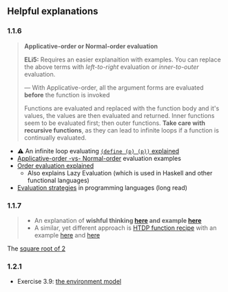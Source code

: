## Helpful explanations

### 1.1.6

> **Applicative-order or Normal-order evaluation**
>
> **ELi5:** Requires an easier explanaition with examples.
> You can replace the above terms with _left-to-right_ evaluation or _inner-to-outer_ evaluation.
>
> — With Applicative-order, all the argument forms are evaluated **before** the function is invoked
> 
> Functions are evaluated and replaced with the function body and it's values, the values are then evaluated and returned. Inner functions seem to be evaluated first; then outer functions. **Take care with recursive functions**, as they can lead to infinite loops if a function is continually evaluated.

- ⚠️ An infinite loop evaluating [`(define (p) (p))` explained](https://sicp-solutions.net/post/sicp-solution-exercise-1-5/)
- [Applicative-order -vs- Normal-order](http://tinyurl.com/muck9mby) evaluation examples
- [Order evaluation explained](https://sookocheff.com/post/fp/evaluating-lambda-expressions/#comparison)
    - Also explains Lazy Evaluation (which is used in Haskell and other functional languages)
- [Evaluation strategies](https://en.wikipedia.org/wiki/Evaluation_strategy) in programming languages (long read)


### 1.1.7

> - An explanation of **wishful thinking [here](https://wiki.c2.com/?WishfulThinking) and example [here](https://swiftindepth.com/articles/lets-make-a-music-teacher-2/)**
> - A similar, yet different approach is [HTDP function recipe](https://htdp.org/2019-02-24/part_one.html#%28part._sec~3adesign-func%29) with an example [here](https://ics.uci.edu/~kay/courses/31/design-recipe.html) and [here](https://www.cs.toronto.edu/~david/course-notes/csc110-111/02-functions/07-the-function-design-recipe.html)

The [square root of 2](https://en.wikipedia.org/wiki/Square_root_of_2)


### 1.2.1

- Exercise 3.9: [the environment model](https://www.lvguowei.me/post/sicp-goodness-environment-model/)